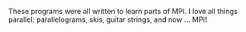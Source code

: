 These programs were all written to learn parts of MPI. I love all things parallel: parallelograms, skis, guitar strings, and now ... MPI!

